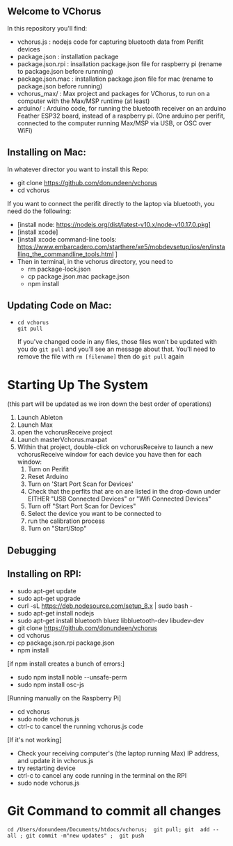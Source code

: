 Welcome to VChorus
---

In this repository you'll find:
- vchorus.js : nodejs code for capturing bluetooth data from Perifit devices
- package.json : installation package 
- package.json.rpi : insallation package.json file for raspberry pi (rename to package.json before runnning)
- package.json.mac : installation package.json file for mac (rename to package.json before running)
- vchorus_max/ : Max project and packages for VChorus, to run on a computer with the Max/MSP runtime (at least)
- arduino/ : Arduino code, for running the bluetooth receiver on an arduino Feather ESP32 board, instead of a raspberry pi. (One arduino per perifit, connected to the computer running Max/MSP via USB, or OSC over WiFi)



Installing on Mac:
---
In whatever director you want to install this Repo:

- git clone https://github.com/donundeen/vchorus
- cd vchorus

If you want to connect the perifit directly to the laptop via bluetooth, you need do the following:

- [install node: https://nodejs.org/dist/latest-v10.x/node-v10.17.0.pkg]
- [install xcode]
- [install xcode command-line tools: https://www.embarcadero.com/starthere/xe5/mobdevsetup/ios/en/installing_the_commandline_tools.html ]
- Then in terminal, in the vchorus directory, you need to 
  - rm package-lock.json
  - cp package.json.mac package.json
  - npm install

Updating Code on Mac:
---

- ```
  cd vchorus
  git pull
  ```

  If you've changed code in any files, those files won't be updated with you do `git pull` and you'll see an message about that. You'll need to remove the file with `rm [filename]`  then do `git pull` again



# Starting Up The System

(this part will be updated as we iron down the best order of operations)

1. Launch Ableton
2. Launch Max
3. open the vchorusReceive project
4. Launch masterVchorus.maxpat
5. Within that project, double-click on vchorusReceive to launch a new vchorusReceive window for each device you have then for each window:
   1. Turn on Perifit
   2. Reset Arduino
   3. Turn on 'Start Port Scan for Devices'
   4. Check that the perfits that are on are listed in the drop-down under EITHER "USB Connected Devices" or "Wifi Connected Devices"
   5. Turn off "Start Port Scan for Devices"
   6. Select the device you want to be connected to
   7. run the calibration process
   8. Turn on "Start/Stop"

## Debugging





Installing on RPI:
---

- sudo apt-get update
- sudo apt-get upgrade
- curl -sL https://deb.nodesource.com/setup_8.x | sudo bash -
- sudo apt-get install nodejs
- sudo apt-get install bluetooth bluez libbluetooth-dev libudev-dev
- git clone https://github.com/donundeen/vchorus
- cd vchorus
- cp package.json.rpi package.json
- npm install

[if npm install creates a bunch of errors:]
- sudo npm install noble --unsafe-perm
- sudo npm install osc-js

[Running manually on the Raspberry Pi]
- cd vchorus
- sudo node vchorus.js
- ctrl-c to cancel the running vchorus.js code

[If it's not working]
- Check your receiving computer's (the laptop running Max) IP address, and update it in vchorus.js
- try restarting device
- ctrl-c to cancel any code running in the terminal on the RPI
- sudo node vchorus.js



# Git Command to commit all changes

`cd /Users/donundeen/Documents/htdocs/vchorus;  git pull; git  add --all ; git commit -m"new updates" ;  git push`
